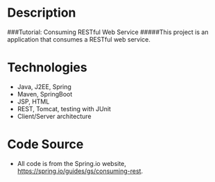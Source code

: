 # Description
###Tutorial: Consuming RESTful Web Service
#####This project is an application that consumes a RESTful web service.

# Technologies
* Java, J2EE, Spring
* Maven, SpringBoot
* JSP, HTML
* REST, Tomcat, testing with JUnit
* Client/Server architecture

# Code Source
* All code is from the Spring.io website, https://spring.io/guides/gs/consuming-rest.
